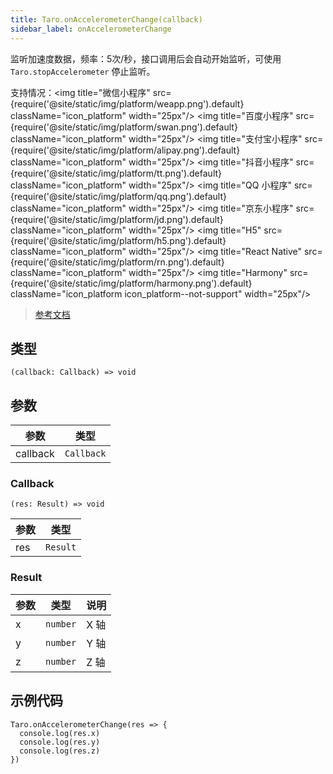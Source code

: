 ```yaml
---
title: Taro.onAccelerometerChange(callback)
sidebar_label: onAccelerometerChange
---
```


监听加速度数据，频率：5次/秒，接口调用后会自动开始监听，可使用 `Taro.stopAccelerometer` 停止监听。

支持情况：<img title="微信小程序" src={require('@site/static/img/platform/weapp.png').default} className="icon_platform" width="25px"/> <img title="百度小程序" src={require('@site/static/img/platform/swan.png').default} className="icon_platform" width="25px"/> <img title="支付宝小程序" src={require('@site/static/img/platform/alipay.png').default} className="icon_platform" width="25px"/> <img title="抖音小程序" src={require('@site/static/img/platform/tt.png').default} className="icon_platform" width="25px"/> <img title="QQ 小程序" src={require('@site/static/img/platform/qq.png').default} className="icon_platform" width="25px"/> <img title="京东小程序" src={require('@site/static/img/platform/jd.png').default} className="icon_platform" width="25px"/> <img title="H5" src={require('@site/static/img/platform/h5.png').default} className="icon_platform" width="25px"/> <img title="React Native" src={require('@site/static/img/platform/rn.png').default} className="icon_platform" width="25px"/> <img title="Harmony" src={require('@site/static/img/platform/harmony.png').default} className="icon_platform icon_platform--not-support" width="25px"/>

> [参考文档](https://developers.weixin.qq.com/miniprogram/dev/api/device/accelerometer/wx.onAccelerometerChange.html)

## 类型

```tsx
(callback: Callback) => void
```

## 参数

| 参数 | 类型 |
| --- | --- |
| callback | `Callback` |

### Callback

```tsx
(res: Result) => void
```

| 参数 | 类型 |
| --- | --- |
| res | `Result` |

### Result

| 参数 | 类型 | 说明 |
| --- | --- | --- |
| x | `number` | X 轴 |
| y | `number` | Y 轴 |
| z | `number` | Z 轴 |

## 示例代码

```tsx
Taro.onAccelerometerChange(res => {
  console.log(res.x)
  console.log(res.y)
  console.log(res.z)
})
```
